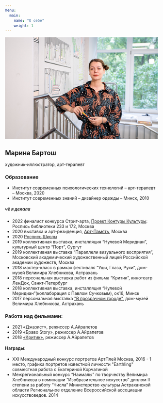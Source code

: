```yaml
---
menu:
  main:
    name: "О себе"
    weight: 1
---
```

![Это я](DSC02846.png)
## Марина Бартош

художник-иллюстратор, арт-терапевт

### Образование 

* Институт современных психологических технологий – арт-терапевт – Москва, 2020
* Институт современных  знаний – дизайнер одежды – Минск, 2010

##### чё я делала

* 2022 финалист конкурса Стрит-арта, [Проект Контуры Культуры](https://mosproducer.ru/project/kontury-kultury/): Роспись библиотеки 233 и 172, Москва
* 2020 выставка и арт-резиденция, [Арт-Память](https://g.co/arts/G9BrBabE6cGGv7Ut9), Москва
* 2020 [Роспись Школы](https://cheb.media/2020/07/30/graffiti-65shkola/)
* 2019 коллективная выставка, инсталляция “Нулевой Меридиан”, культурный центр “Порт”, Сургут 
* 2019 коллективная выставка “Параллели визуального восприятия”, Московский академический художественный лицей Российской академии художеств, Москва 
* 2018 мастер-класс в рамках фестиваля “Уши, Глаза, Руки”, дом-музей Велимира Хлебникова, Астрахань
* 2018 персональная выставка работ из фильма “Критик”, кинотеатр ЛенДок, Санкт-Петербург
* 2018 коллективная выставка, инсталляция “Нулевой Меридиан”(коллаборация с Павлом Сучковым), ок16, Минск
* 2017 персональная выставка ["В прозрачном городе"](http://www.domvelimira.ru/data/events/2017/05/vistavka_grafiki_marini_bartosh/index.php), дом-музей Велимира Хлебникова, Астрахань

### Работа над фильмами:

* 2021 «Джазист», режиссер А.Айрапетов
* 2019 «Браво Story», режиссер А.Айрапетов
* 2018 [«Критик»](https://www.kinopoisk.ru/film/1118093/), режиссер А.Айрапетов



#### Награды:

* XXI Международный конкурс портретов АртПлей Москва, 2016 - 1 место, графика портретов известной личности "Earthling" совместная работа с Екатериной Корчагиной 
* Межрегиональный конкурс “Наималы” по творчеству Велимира Хлебникова в номинации “Изобразительное искусство” диплом II степени за работу “Числа” Министерство культуры Астраханской области Региональное отделение Всероссийской ассоциации искусствоведов. 2014
